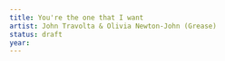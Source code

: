 ```yaml
---
title: You're the one that I want
artist: John Travolta & Olivia Newton-John (Grease)
status: draft
year: 
---
```

